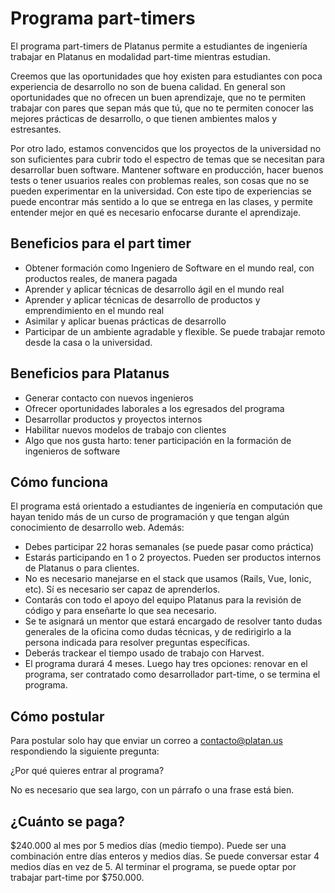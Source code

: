 # Programa part-timers

El programa part-timers de Platanus permite a estudiantes de ingeniería trabajar en Platanus en modalidad part-time mientras estudian.

Creemos que las oportunidades que hoy existen para estudiantes con poca experiencia de desarrollo no son de buena calidad. En general son oportunidades que no ofrecen un buen aprendizaje, que no te permiten trabajar con pares que sepan más que tú, que no te permiten conocer las mejores prácticas de desarrollo, o que tienen ambientes malos y estresantes.

Por otro lado, estamos convencidos que los proyectos de la universidad no son suficientes para cubrir todo el espectro de temas que se necesitan para desarrollar buen software. Mantener software en producción, hacer buenos tests o tener usuarios reales con problemas reales, son cosas que no se pueden experimentar en la universidad. Con este tipo de experiencias se puede encontrar más sentido a lo que se entrega en las clases, y permite entender mejor en qué es necesario enfocarse durante el aprendizaje.

## Beneficios para el part timer

- Obtener formación como Ingeniero de Software en el mundo real, con productos reales, de manera pagada
- Aprender y aplicar técnicas de desarrollo ágil en el mundo real
- Aprender y aplicar técnicas de desarrollo de productos y emprendimiento en el mundo real
- Asimilar y aplicar buenas prácticas de desarrollo
- Participar de un ambiente agradable y flexible. Se puede trabajar remoto desde la casa o la universidad.

## Beneficios para Platanus

- Generar contacto con nuevos ingenieros
- Ofrecer oportunidades laborales a los egresados del programa
- Desarrollar productos y proyectos internos
- Habilitar nuevos modelos de trabajo con clientes
- Algo que nos gusta harto: tener participación en la formación de ingenieros de software

## Cómo funciona

El programa está orientado a estudiantes de ingeniería en computación que hayan tenido más de un curso de programación y que tengan algún conocimiento de desarrollo web. Además:

- Debes participar 22 horas semanales (se puede pasar como práctica)
- Estarás participando en 1 o 2 proyectos. Pueden ser productos internos de Platanus o para clientes.
- No es necesario manejarse en el stack que usamos (Rails, Vue, Ionic, etc). Sí es necesario ser capaz de aprenderlos.
- Contarás con todo el apoyo del equipo Platanus para la revisión de código y para enseñarte lo que sea necesario.
- Se te asignará un mentor que estará encargado de resolver tanto dudas generales de la oficina como dudas técnicas, y de redirigirlo a la persona indicada para resolver preguntas específicas.
- Deberás trackear el tiempo usado de trabajo con Harvest.
- El programa durará 4 meses. Luego hay tres opciones: renovar en el programa, ser contratado como desarrollador part-time, o se termina el programa.

## Cómo postular

Para postular solo hay que enviar un correo a contacto@platan.us respondiendo la siguiente pregunta:

¿Por qué quieres entrar al programa?

No es necesario que sea largo, con un párrafo o una frase está bien.

## ¿Cuánto se paga?

$240.000 al mes por 5 medios días (medio tiempo). Puede ser una combinación entre días enteros y medios días. Se puede conversar estar 4 medios días en vez de 5. Al terminar el programa, se puede optar por trabajar part-time por $750.000.